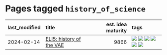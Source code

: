 # Pages tagged `history_of_science`

|last_modified|title|est. idea maturity|tags
|:---|:---|---:|:---|
|2024-02-14|[ELI5: history of the VAE](../ufldl_history.md)|9866|[![](https://img.shields.io/badge/tag-education-d548d8)](../tags/education.md) [![](https://img.shields.io/badge/tag-feature_learning-1ee399)](../tags/feature_learning.md) [![](https://img.shields.io/badge/tag-history-49fd1a)](../tags/history.md) [![](https://img.shields.io/badge/tag-history_of_science-6edb5)](../tags/history_of_science.md) [![](https://img.shields.io/badge/tag-publication-98b52b)](../tags/publication.md) [![](https://img.shields.io/badge/tag-vae-f1c85)](../tags/vae.md)|